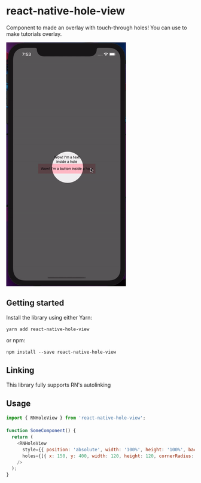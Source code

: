 # react-native-hole-view

Component to made an overlay with touch-through holes!
You can use to make tutorials overlay.

![Screenshot](misc/demo.gif)

## Getting started

Install the library using either Yarn:

```
yarn add react-native-hole-view
```

or npm:

```
npm install --save react-native-hole-view
```

## Linking

This library fully supports RN's autolinking

## Usage

```js
import { RNHoleView } from 'react-native-hole-view';

function SomeComponent() {
  return (
    <RNHoleView
      style={{ position: 'absolute', width: '100%', height: '100%', backgroundColor: COLORS.BLACK.alpha(0.6) }}
      holes={[{ x: 150, y: 400, width: 120, height: 120, cornerRadius: 60 }]}
    />
  );
}
```

